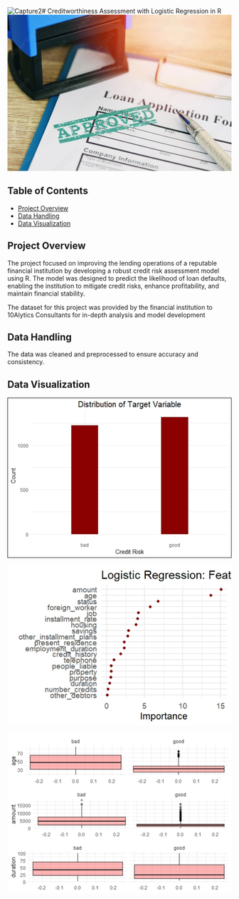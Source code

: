 ![Capture2](https://github.com/user-attachments/assets/d5006ae5-6086-4566-a543-37268b43931e)# Creditworthiness Assessment with Logistic Regression in R
![loan](loan.jpg)

## Table of Contents
- [Project Overview](#project-overview)
- [Data Handling](#data-handling)
- [Data Visualization](#Data-Visualization)

## Project Overview
The project focused on improving the lending operations of a reputable financial institution by developing a robust credit risk assessment model using R. 
The model was designed to predict the likelihood of loan defaults, enabling the institution to mitigate credit risks, enhance profitability, and 
maintain financial stability.

The dataset for this project was provided by the financial institution to 10Alytics Consultants for in-depth analysis and model development


## Data Handling
The data was cleaned and preprocessed to ensure accuracy and consistency.  


## Data Visualization

![Target Distribution](Target_Distribution.jpeg)

![Feature Importance](Feature_Importance.jpeg)

![Num Val](Num_Val.jpeg)

